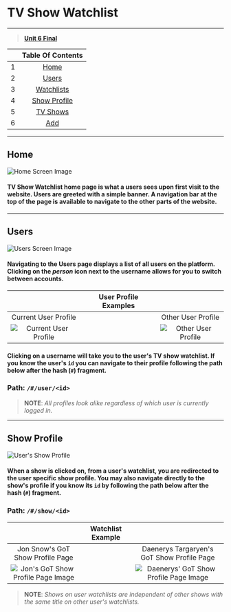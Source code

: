 # **TV Show Watchlist**
___
>  [**Unit 6 Final**](https://github.com/joinpursuit/PCNW-Web-Final)

||Table Of Contents|
|:--|:----:|
|1| [Home](https://github.com/FiveEightyEight/Unit6Final/tree/)|
|2| [Users](https://github.com/FiveEightyEight/Unit6Final/tree/)|
|3| [Watchlists](https://github.com/FiveEightyEight/Unit6Final/tree/)|
|4| [Show Profile](https://github.com/FiveEightyEight/Unit6Final/tree/)|
|5| [TV Shows](https://github.com/FiveEightyEight/Unit6Final/tree/)|
|6| [Add](https://github.com/FiveEightyEight/Unit6Final/tree/)|
___
## **Home** 

![Home Screen Image](https://lh3.googleusercontent.com/6-vHUNxM4dmGw0rao_ch6nhF6VWCT86duMkM3cRRtt5ONu7rqsm7eDdQQUooOhuohTv1eFzSuU6jtRdQsH36PtQ3-3ZLI-ledonrFETal1pU-4sVuujfr1pS2NAkZ9BVjNa9b9gR4Lnm0XCq7ENQpM9PogUvw7AsQM3hfu-WDm6pUebuFFzTiNzPHsW3V5o6ydLY1hAOloj6-qCvLs7XUQOrAUOFa1Ydx1jof4xj-fJXwK3zAfkEkqDFXYLVnv6tISFfSvWgpi5EYNoPeULC9e0NhCMgL22iZzGO4HyUzmDR1pHX85fdzSC-lVx9MtYo4G6rxZ9_8IZvJmoj74WYh-XU5EWQMkPO6rcjfL6vm2gi-jmZF39IB9NvSmeIpZFfSE8bZCz2rlExqAO-a49roFrua2JSYPBLssFUXHxqCRnG6Gj22VqMEuimYiIxrWbPRynOy4N-FdUBhppRK5hjJu1WfRlGNfxqvhDzgS43tBfIuSplxrLWVk5H6afg9SnTbaJCQgk_j6sa1YCw75rg27Jdigowmnm3nCHgUl57hnXAklP4LBXd1tyAqRn1Qt12I4k1kSU2dA457QK7bTiALymvguqU3ajLsT7dLFHZaOJpeqUWx00ezLbLoAp_g4j-o0pMT1ok_WJFb7_tzgh7LCdvJYOwU0g=w260-h1282-no)

#### TV Show Watchlist home page is what a users sees upon first visit to the website. Users are greeted with a simple banner. A navigation bar at the top of the page is available to navigate to the other parts of the website. 
___
## **Users**

![Users Screen Image](https://media.giphy.com/media/t5YIKZn6JL38B6l2VT/giphy.gif)

#### Navigating to the Users page displays a list of all users on the platform. Clicking on the _person_ icon next to the username allows for you to switch between accounts. 
||User Profile Examples||
|:--:|:--:|:--:|
|Current User Profile| | Other User Profile|
|![Current User Profile](https://media.giphy.com/media/3bzB1KLvMP6sAk9IbQ/giphy.gif)||![Other User Profile](https://media.giphy.com/media/3vsK6qxMzv80Y6Zo44/giphy.gif)|

#### Clicking on a username will take you to the user's TV show watchlist. If you know the user's `id` you can navigate to their profile following the path below after the hash (`#`) fragment. 
### **Path**: `/#/user/<id>` 
> **NOTE**: _All profiles look alike regardless of which user is currently logged in._
___
## **Show Profile**

![User's Show Profile](https://media.giphy.com/media/9xjNIzzNvmUyDC5ddR/giphy.gif)

#### When a show is clicked on, from a user's watchlist, you are redirected to the user specific show profile. You may also navigate directly to the show's profile if you know its `id` by following the path below after the hash (`#`) fragment.
### **Path**: `/#/show/<id>` 

||Watchlist Example||
|:---:|:---:|:---:|
|Jon Snow's GoT Show Profile Page | |Daenerys Targaryen's GoT Show Profile Page|
|![Jon's GoT Show Profile Page Image](https://media.giphy.com/media/82wXhky0HNMnIafmzL/giphy.gif)||![Daenerys' GoT Show Profile Page Image](https://media.giphy.com/media/5UFK8Jfo5nkI7X04Xy/giphy.gif)|

> **NOTE**: _Shows on user watchlists are independent of other shows with the same title on other user's watchlists._

